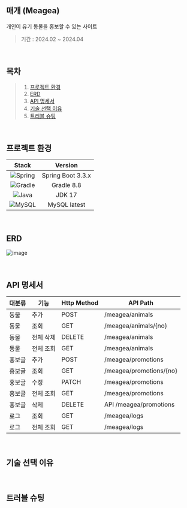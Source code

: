 ## 매개 (Meagea)
개인이 유기 동물을 홍보할 수 있는 사이트

>기간 : 2024.02 ~ 2024.04

</br>

## 목차
> 1. [프로젝트 환경](#프로젝트-환경)
> 2. [ERD](#ERD)
> 3. [API 명세서](#API-명세서)
> 4. [기술 선택 이유](#기술-선택-이유)
> 5. [트러블 슈팅](#트러블-슈팅)

</br>

## 프로젝트 환경
| Stack                                                                                                        | Version           |
|:------------------------------------------------------------------------------------------------------------:|:-----------------:|
| ![Spring](https://img.shields.io/badge/spring-%236DB33F.svg?style=for-the-badge&logo=spring&logoColor=white) | Spring Boot 3.3.x |
| ![Gradle](https://img.shields.io/badge/Gradle-02303A.svg?style=for-the-badge&logo=Gradle&logoColor=white)    | Gradle 8.8       |
| ![Java](https://img.shields.io/badge/java-%23ED8B00.svg?style=for-the-badge&logo=openjdk&logoColor=white)    | JDK 17           |
| ![MySQL](https://img.shields.io/badge/mysql-4479A1.svg?style=for-the-badge&logo=mysql&logoColor=white)       | MySQL latest        |

</br>

## ERD
![image](https://github.com/user-attachments/assets/a471977b-638c-4015-895e-d4f66e314624)


</br>

## API 명세서
| 대분류 | 기능 | Http Method | API Path |
| --- | --- | --- | --- |
| 동물 | 추가 | POST | /meagea/animals |
| 동물 | 조회 | GET | /meagea/animals/{no} |
| 동물 | 전체 삭제| DELETE | /meagea/animals |
| 동물 | 전체 조회 | GET | /meagea/animals |
| 홍보글 | 추가 | POST | /meagea/promotions | 
| 홍보글 | 조회 | GET | /meagea/promotions/{no} |
| 홍보글 | 수정| PATCH | /meagea/promotions |
| 홍보글 | 전체 조회 | GET | /meagea/promotions |
| 홍보글 | 삭제| DELETE | API /meagea/promotions |
| 로그 | 조회| GET | /meagea/logs |
| 로그 | 전체 조회 | GET | /meagea/logs |


</br>

## 기술 선택 이유

</br>

## 트러블 슈팅
